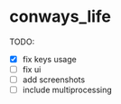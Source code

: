 # conways_life

TODO:
 - [x] fix keys usage
 - [ ] fix ui
 - [ ] add screenshots
 - [ ] include multiprocessing
